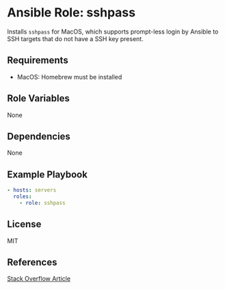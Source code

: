 # Ansible Role: sshpass

Installs `sshpass` for MacOS, which supports prompt-less login by Ansible to SSH targets that do not have a SSH key present.

## Requirements

- MacOS: Homebrew must be installed

## Role Variables

None

## Dependencies

None

## Example Playbook
```yaml
- hosts: servers
  roles:
    - role: sshpass
```

## License

MIT

## References

[Stack Overflow Article](https://stackoverflow.com/questions/32255660/how-to-install-sshpass-on-mac/62623099#62623099)
